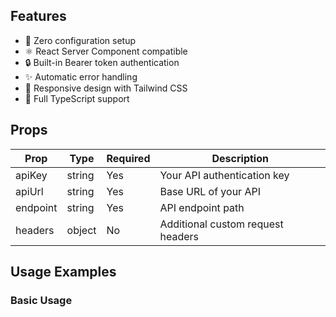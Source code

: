 
## Features

- 🚀 Zero configuration setup
- ⚛️ React Server Component compatible
- 🔒 Built-in Bearer token authentication
- ✨ Automatic error handling
- 📱 Responsive design with Tailwind CSS
- 💪 Full TypeScript support

## Props

| Prop     | Type     | Required | Description                          |
|----------|----------|----------|--------------------------------------|
| apiKey   | string   | Yes      | Your API authentication key          |
| apiUrl   | string   | Yes      | Base URL of your API                 |
| endpoint | string   | Yes      | API endpoint path                    |
| headers  | object   | No       | Additional custom request headers    |

## Usage Examples

### Basic Usage
